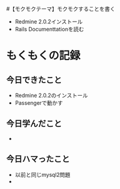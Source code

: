 #【モクモクテーマ】モクモクすることを書く
* Redmine 2.0.2インストール
* Rails Documenttationを読む

# もくもくの記録
## 今日できたこと
* Redmine 2.0.2のインストール
* Passengerで動かす

## 今日学んだこと
* 

## 今日ハマったこと
* 以前と同じmysql2問題
* 
